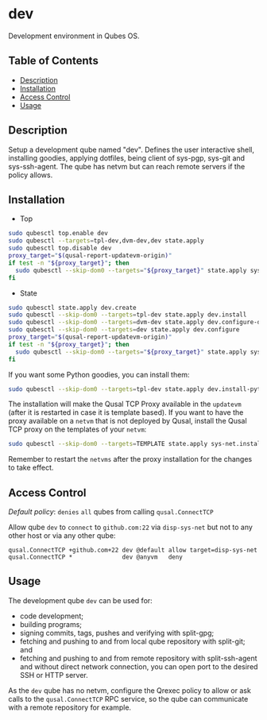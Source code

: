 # dev

Development environment in Qubes OS.

## Table of Contents

* [Description](#description)
* [Installation](#installation)
* [Access Control](#access-control)
* [Usage](#usage)

## Description

Setup a development qube named "dev". Defines the user interactive shell,
installing goodies, applying dotfiles, being client of sys-pgp, sys-git and
sys-ssh-agent. The qube has netvm but can reach remote servers if the policy
allows.

## Installation

- Top
```sh
sudo qubesctl top.enable dev
sudo qubesctl --targets=tpl-dev,dvm-dev,dev state.apply
sudo qubesctl top.disable dev
proxy_target="$(qusal-report-updatevm-origin)"
if test -n "${proxy_target}"; then
  sudo qubesctl --skip-dom0 --targets="${proxy_target}" state.apply sys-net.install-proxy
fi
```

- State
<!-- pkg:begin:post-install -->
```sh
sudo qubesctl state.apply dev.create
sudo qubesctl --skip-dom0 --targets=tpl-dev state.apply dev.install
sudo qubesctl --skip-dom0 --targets=dvm-dev state.apply dev.configure-dvm
sudo qubesctl --skip-dom0 --targets=dev state.apply dev.configure
proxy_target="$(qusal-report-updatevm-origin)"
if test -n "${proxy_target}"; then
  sudo qubesctl --skip-dom0 --targets="${proxy_target}" state.apply sys-net.install-proxy
fi
```
<!-- pkg:end:post-install -->

If you want some Python goodies, you can install them:
```sh
sudo qubesctl --skip-dom0 --targets=tpl-dev state.apply dev.install-python-tools
```

The installation will make the Qusal TCP Proxy available in the `updatevm`
(after it is restarted in case it is template based). If you want to have the
proxy available on a `netvm` that is not deployed by Qusal, install the Qusal
TCP proxy on the templates of your `netvm`:
```sh
sudo qubesctl --skip-dom0 --targets=TEMPLATE state.apply sys-net.install-proxy
```

Remember to restart the `netvms` after the proxy installation for the changes
to take effect.

## Access Control

_Default policy_: `denies` `all` qubes from calling `qusal.ConnectTCP`

Allow qube `dev` to `connect` to `github.com:22` via `disp-sys-net` but not to
any other host or via any other qube:
```qrexecpolicy
qusal.ConnectTCP +github.com+22 dev @default allow target=disp-sys-net
qusal.ConnectTCP *              dev @anyvm   deny
```

## Usage

The development qube `dev` can be used for:

- code development;
- building programs;
- signing commits, tags, pushes and verifying with split-gpg;
- fetching and pushing to and from local qube repository with split-git; and
- fetching and pushing to and from remote repository with split-ssh-agent and
  without direct network connection, you can open port to the desired SSH or
  HTTP server.

As the `dev` qube has no netvm, configure the Qrexec policy to allow or ask
calls to the `qusal.ConnectTCP` RPC service, so the qube can communicate with
a remote repository for example.
